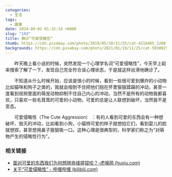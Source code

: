 ```yaml
---
categories:
  - 生活
tags:
  - 趣事
date: 2024-09-02 01:32:14 +0800
slug: "143"
title: 确诊“可爱侵略性”
thumb: https://cdn.pixabay.com/photo/2019/05/20/11/25/cat-4216465_1280.jpg
backgrounds: https://cdn.pixabay.com/photo/2021/01/19/11/25/cat-5930925_1280.jpg
---
```


&emsp;&emsp;昨天晚上看小说的时候，突然发现一个心理学名词“可爱侵略性”，今天早上起来搜索了解了一下，发现自己完全符合该心理状态，于是就这样丝滑地确诊了。

&emsp;&emsp;不知道从什么时候开始，应该是很小的时候，看到一些很可爱到爆炸的小动物比如猫咪和狗子之类的，我就会按耐不住把他们抱在怀里狠狠蹂躏的冲动，甚至一度看到视频里面的萌宠动物抑制不住自己内心的冲动，当然不是所有的动物我都喜欢，只喜欢一些毛茸茸的可爱的小动物，可爱的总是让人联想到破坏，当然我不是变态。

&emsp;&emsp;可爱侵略性（The Cute Aggression）  ：有的人看到可爱的东西会有一种想破坏、毁灭的冲动，比如看到小狗，小猫特可爱的样子就想掐它们，看到婴儿的脸就想捏，甚至想用鼻子狠狠吸一口。这种心理是很典型的，科学家们称之为“对萌物产生的侵略性行为”。

### 相关链接
- [面对可爱的东西我们为何想拼命揉搓捏咬？-虎嗅网 (huxiu.com)](https://m.huxiu.com/article/766539.html)
- [关于“可爱侵略性” - 哔哩哔哩 (bilibili.com)](https://www.bilibili.com/read/cv20819907/)
